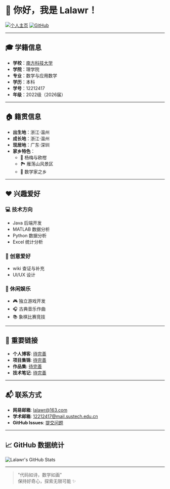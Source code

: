 # 👋 你好，我是 Lalawr！

[![个人主页](https://img.shields.io/badge/🌐_个人主页-lalawr.github.io-4fc08d?style=flat-square)](https://lalawr.github.io)
[![GitHub](https://img.shields.io/badge/GitHub-lalawr-181717?style=flat-square&logo=github)](https://github.com/lalawr)

---

## 🎓 学籍信息
- **学校**：[南方科技大学](https://www.sustech.edu.cn)
- **学院**：理学院
- **专业**：数学与应用数学
- **学历**：本科
- **学号**：12212417
- **年级**：2022级（2026届）

---

## 🏠 籍贯信息
- **出生地**：浙江·温州
- **成长地**：浙江·温州
- **现居地**：广东·深圳
- **家乡特色**：
  - 🍵 杨梅与欧柑
  - 🏞️ 雁荡山风景区
  - 🏯 数学家之乡

---

## ❤️ 兴趣爱好
### 💻 技术方向
- Java 后端开发
- MATLAB 数据分析
- Python 数据分析
- Excel 统计分析

### 🎨 创意爱好
- wiki 查证与补充
- UI/UX 设计

### 🎵 休闲娱乐
- 🎮 独立游戏开发
- 🎧 古典音乐作曲
- 📚 象棋比赛竞技

---

## 🔗 重要链接
- **个人博客**: [待完善](https://lalawr.github.io/blog)
- **项目集锦**: [待完善](https://github.com/lalawr?tab=repositories)
- **作品集**: [待完善](https://lalawr.github.io/portfolio)
- **技术笔记**: [待完善](https://lalawr.github.io/leetcode)

---

## 📬 联系方式
- **网易邮箱**: [lalawr@163.com](mailto:lalawr@163.com)
- **学术邮箱**: [12212417@mail.sustech.edu.cn](mailto:12212417@mail.sustech.edu.cn)
- **GitHub Issues**: [提交问题](https://github.com/lalawr/lalawr.github.io/issues)

---

## 📈 GitHub 数据统计
![Lalawr's GitHub Stats](https://github-readme-stats.vercel.app/api?username=lalawr&show_icons=true&theme=radical)

---

> "代码如诗，数学如画"  
> 保持好奇心，探索无限可能 ✨
